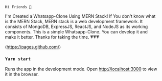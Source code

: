 ``Hi Friends 👋``

I'm Created a Whatsapp-Clone Using MERN Stack!
If You don't know what is the MERN Stack,
MERN stack is a web development framework. It consists of MongoDB, ExpressJS, ReactJS, and NodeJS as its working components.
This is a simple Whatsapp-Clone. You can develop it and make it better.
Thanks for taking the time. 💗💗💗

(https://pages.github.com/)

### `Yarn start`

Runs the app in the development mode.
Open [http://localhost:3000](http://localhost:3000) to view it in the browser.
